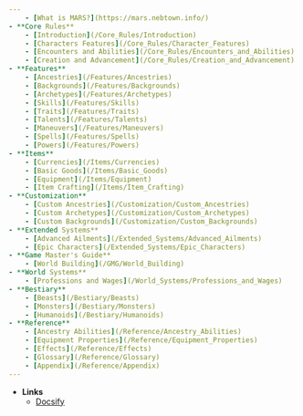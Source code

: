```yaml
---
	- [What is MARS?](https://mars.nebtown.info/)
- **Core Rules**
	- [Introduction](/Core_Rules/Introduction)
	- [Characters Features](/Core_Rules/Character_Features)
	- [Encounters and Abilities](/Core_Rules/Encounters_and_Abilities)
	- [Creation and Advancement](/Core_Rules/Creation_and_Advancement)
- **Features**
	- [Ancestries](/Features/Ancestries)
	- [Backgrounds](/Features/Backgrounds)
	- [Archetypes](/Features/Archetypes)
	- [Skills](/Features/Skills)
	- [Traits](/Features/Traits)
	- [Talents](/Features/Talents)
	- [Maneuvers](/Features/Maneuvers)
	- [Spells](/Features/Spells)
	- [Powers](/Features/Powers)
- **Items**
	- [Currencies](/Items/Currencies)
	- [Basic Goods](/Items/Basic_Goods)
	- [Equipment](/Items/Equipment)
	- [Item Crafting](/Items/Item_Crafting)
- **Customization**
	- [Custom Ancestries](/Customization/Custom_Ancestries)
	- [Custom Archetypes](/Customization/Custom_Archetypes)
	- [Custom Backgrounds](/Customization/Custom_Backgrounds)
- **Extended Systems**
	- [Advanced Ailments](/Extended_Systems/Advanced_Ailments)
	- [Epic Characters](/Extended_Systems/Epic_Characters)
- **Game Master's Guide**
	- [World Building](/GMG/World_Building)
- **World Systems**
	- [Professions and Wages](/World_Systems/Professions_and_Wages)
- **Bestiary**
	- [Beasts](/Bestiary/Beasts)
	- [Monsters](/Bestiary/Monsters)
	- [Humanoids](/Bestiary/Humanoids)
- **Reference**
	- [Ancestry Abilities](/Reference/Ancestry_Abilities)
	- [Equipment Properties](/Reference/Equipment_Properties)
	- [Effects](/Reference/Effects)
	- [Glossary](/Reference/Glossary)
	- [Appendix](/Reference/Appendix)
---
```

- **Links**
	- [Docsify](https://docsify.js.org/)